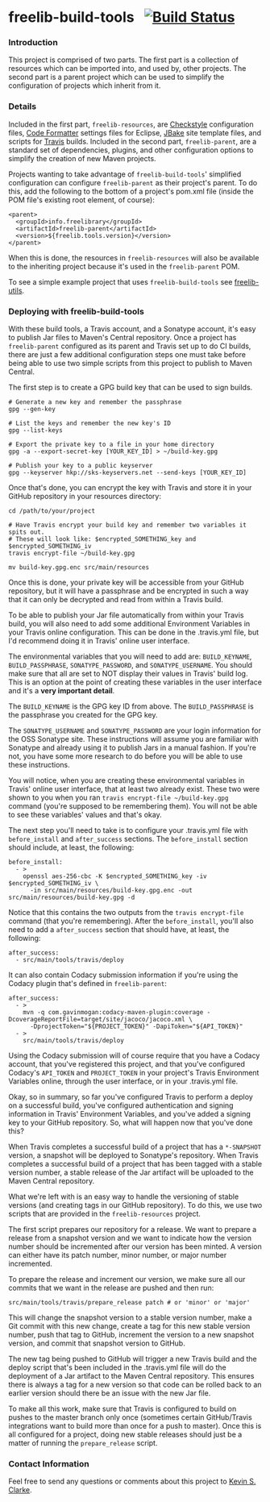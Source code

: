 # freelib-build-tools &nbsp; [![Build Status](https://travis-ci.org/ksclarke/freelib-build-tools.svg?branch=master)](https://travis-ci.org/ksclarke/freelib-build-tools)

### Introduction

This project is comprised of two parts. The first part is a collection of resources which can be imported into, and used by, other projects. The second part is a parent project which can be used to simplify the configuration of projects which inherit from it.

### Details

Included in the first part, `freelib-resources`, are [Checkstyle](http://maven.apache.org/plugins/maven-checkstyle-plugin/) configuration files, [Code Formatter](http://help.eclipse.org/indigo/index.jsp?topic=%2Forg.eclipse.jdt.doc.user%2Freference%2Fpreferences%2Fjava%2Fcodestyle%2Fref-preferences-formatter.htm) settings files for Eclipse, [JBake](http://jbake.org/) site template files, and scripts for [Travis](https://travis-ci.com) builds. Included in the second part, `freelib-parent`, are a standard set of dependencies, plugins, and other configuration options to simplify the creation of new Maven projects.

Projects wanting to take advantage of `freelib-build-tools`' simplified configuration can configure `freelib-parent` as their project's parent. To do this, add the following to the bottom of a project's pom.xml file (inside the POM file's existing root element, of course):

    <parent>
      <groupId>info.freelibrary</groupId>
      <artifactId>freelib-parent</artifactId>
      <version>${freelib.tools.version}</version>
    </parent>

When this is done, the resources in `freelib-resources` will also be available to the inheriting project because it's used in the `freelib-parent` POM.

To see a simple example project that uses `freelib-build-tools` see [freelib-utils](https://github.com/ksclarke/freelib-utils).

### Deploying with freelib-build-tools

With these build tools, a Travis account, and a Sonatype account, it's easy to publish Jar files to Maven's Central repository. Once a project has `freelib-parent` configured as its parent and Travis set up to do CI builds, there are just a few additional configuration steps one must take before being able to use two simple scripts from this project to publish to Maven Central.

The first step is to create a GPG build key that can be used to sign builds.

    # Generate a new key and remember the passphrase
    gpg --gen-key
    
    # List the keys and remember the new key's ID
    gpg --list-keys
    
    # Export the private key to a file in your home directory
    gpg -a --export-secret-key [YOUR_KEY_ID] > ~/build-key.gpg
    
    # Publish your key to a public keyserver
    gpg --keyserver hkp://sks-keyservers.net --send-keys [YOUR_KEY_ID]

Once that's done, you can encrypt the key with Travis and store it in your GitHub repository in your resources directory:

    cd /path/to/your/project
    
    # Have Travis encrypt your build key and remember two variables it spits out.
    # These will look like: $encrypted_SOMETHING_key and $encrypted_SOMETHING_iv
    travis encrypt-file ~/build-key.gpg

    mv build-key.gpg.enc src/main/resources

Once this is done, your private key will be accessible from your GitHub repository, but it will have a passphrase and be encrypted in such a way that it can only be decrypted and read from within a Travis build.

To be able to publish your Jar file automatically from within your Travis build, you will also need to add some additional Environment Variables in your Travis online configuration. This can be done in the .travis.yml file, but I'd recommend doing it in Travis' online user interface.

The environmental variables that you will need to add are: `BUILD_KEYNAME`, `BUILD_PASSPHRASE`, `SONATYPE_PASSWORD`, and `SONATYPE_USERNAME`. You should make sure that all are set to NOT display their values in Travis' build log. This is an option at the point of creating these variables in the user interface and it's a **very important detail**.

The `BUILD_KEYNAME` is the GPG key ID from above. The `BUILD_PASSPHRASE` is the passphrase you created for the GPG key.

The `SONATYPE_USERNAME` and `SONATYPE_PASSWORD` are your login information for the OSS Sonatype site. These instructions will assume you are familiar with Sonatype and already using it to publish Jars in a manual fashion. If you're not, you have some more research to do before you will be able to use these instructions.

You will notice, when you are creating these environmental variables in Travis' online user interface, that at least two already exist. These two were shown to you when you ran `travis encrypt-file ~/build-key.gpg` command (you're supposed to be remembering them). You will not be able to see these variables' values and that's okay.

The next step you'll need to take is to configure your .travis.yml file with `before_install` and `after_success` sections. The `before_install` section should include, at least, the following:

    before_install:
      - >
        openssl aes-256-cbc -K $encrypted_SOMETHING_key -iv $encrypted_SOMETHING_iv \
          -in src/main/resources/build-key.gpg.enc -out src/main/resources/build-key.gpg -d

Notice that this contains the two outputs from the `travis encrypt-file` command (that you're remembering). After the `before_install`, you'll also need to add a `after_success` section that should have, at least, the following:

    after_success:
      - src/main/tools/travis/deploy

It can also contain Codacy submission information if you're using the Codacy plugin that's defined in `freelib-parent`:

    after_success:
      - >
        mvn -q com.gavinmogan:codacy-maven-plugin:coverage -DcoverageReportFile=target/site/jacoco/jacoco.xml \
          -DprojectToken="${PROJECT_TOKEN}" -DapiToken="${API_TOKEN}"
      - >
        src/main/tools/travis/deploy

Using the Codacy submission will of course require that you have a Codacy account, that you've registered this project, and that you've configured Codacy's `API_TOKEN` and `PROJECT_TOKEN` in your project's Travis Environment Variables online, through the user interface, or in your .travis.yml file.

Okay, so in summary, so far you've configured Travis to perform a deploy on a successful build, you've configured authentication and signing information in Travis' Environment Variables, and you've added a signing key to your GitHub repository. So, what will happen now that you've done this?

When Travis completes a successful build of a project that has a `*-SNAPSHOT` version, a snapshot will be deployed to Sonatype's repository. When Travis completes a successful build of a project that has been tagged with a stable version number, a stable release of the Jar artifact will be uploaded to the Maven Central repository.

What we're left with is an easy way to handle the versioning of stable versions (and creating tags in our GitHub repository). To do this, we use two scripts that are provided in the `freelib-resources` project.

The first script prepares our repository for a release. We want to prepare a release from a snapshot version and we want to indicate how the version number should be incremented after our version has been minted. A version can either have its patch number, minor number, or major number incremented.

To prepare the release and increment our version, we make sure all our commits that we want in the release are pushed and then run:

    src/main/tools/travis/prepare_release patch # or 'minor' or 'major'

This will change the snapshot version to a stable version number, make a Git commit with this new change, create a tag for this new stable version number, push that tag to GitHub, increment the version to a new snapshot version, and commit that snapshot version to GitHub.

The new tag being pushed to GitHub will trigger a new Travis build and the deploy script that's been included in the .travis.yml file will do the deployment of a Jar artifact to the Maven Central repository. This ensures there is always a tag for a new version so that code can be rolled back to an earlier version should there be an issue with the new Jar file.

To make all this work, make sure that Travis is configured to build on pushes to the master branch only once (sometimes certain GitHub/Travis integrations want to build more than once for a push to master). Once this is all configured for a project, doing new stable releases should just be a matter of running the `prepare_release` script.

### Contact Information

Feel free to send any questions or comments about this project to <a href="mailto:ksclarke@ksclarke.io">Kevin S. Clarke</a>.

